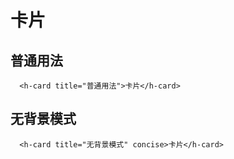 # 卡片
<TFrame src='https://guanghuijs.gitee.io/ghui-next/#/card' />

## 普通用法
```vue
  <h-card title="普通用法">卡片</h-card>
```

## 无背景模式
```vue
  <h-card title="无背景模式" concise>卡片</h-card>
```

<script setup>
import TFrame from '/components/ghui/Frame.vue';
</script>

